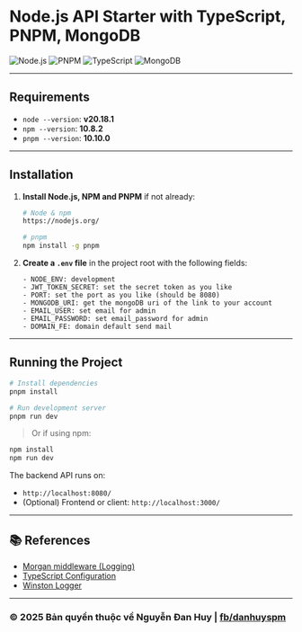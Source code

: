 
# Node.js API Starter with TypeScript, PNPM, MongoDB

![Node.js](https://img.shields.io/badge/Node.js-20.x-brightgreen?logo=node.js)
![PNPM](https://img.shields.io/badge/PNPM-10.x-orange?logo=pnpm)
![TypeScript](https://img.shields.io/badge/TypeScript-Enabled-blue?logo=typescript)
![MongoDB](https://img.shields.io/badge/MongoDB-Connected-success?logo=mongodb)

---

## Requirements

- `node --version`: **v20.18.1**
- `npm --version`: **10.8.2**
- `pnpm --version`: **10.10.0**

---

## Installation

1. **Install Node.js, NPM and PNPM** if not already:
    ```bash
    # Node & npm
    https://nodejs.org/

    # pnpm
    npm install -g pnpm
    ```

2. **Create a `.env` file** in the project root with the following fields:

    ```env
    - NODE_ENV: development
    - JWT_TOKEN_SECRET: set the secret token as you like
    - PORT: set the port as you like (should be 8080)
    - MONGODB_URI: get the mongoDB uri of the link to your account
    - EMAIL_USER: set email for admin
    - EMAIL_PASSWORD: set email_password for admin
    - DOMAIN_FE: domain default send mail
    ```

---

## Running the Project

```bash
# Install dependencies
pnpm install

# Run development server
pnpm run dev
```

> Or if using npm:

```bash
npm install
npm run dev
```

The backend API runs on:

- `http://localhost:8080/`
- (Optional) Frontend or client: `http://localhost:3000/`

---

## 📚 References

- [Morgan middleware (Logging)](https://expressjs.com/en/resources/middleware/morgan.html)
- [TypeScript Configuration](https://www.typescriptlang.org/tsconfig/)
- [Winston Logger](https://github.com/winstonjs/winston)

---

### © 2025 Bản quyền thuộc về Nguyễn Đan Huy | [fb/danhuyspm](https://facebook.com/danhuyspm)
